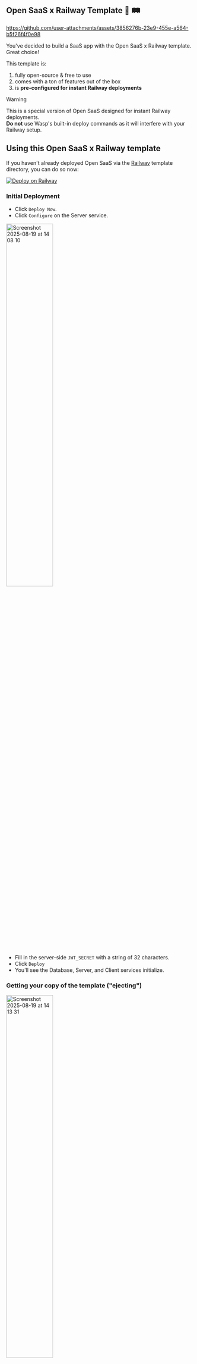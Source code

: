 ## Open SaaS x Railway Template 🐝 🛤

https://github.com/user-attachments/assets/3856276b-23e9-455e-a564-b5f26f4f0e98

You've decided to build a SaaS app with the Open SaaS x Railway template. Great choice! 

This template is:

1. fully open-source & free to use
2. comes with a ton of features out of the box
3. is **pre-configured for instant Railway deployments**

> [!WARNING]  
> This is a special version of Open SaaS designed for instant Railway deployments. <br/>
> **Do not** use Wasp's built-in deploy commands as it will interfere with your Railway setup.

## Using this Open SaaS x Railway template

If you haven't already deployed Open SaaS via the [Railway](https://railway.com/deploy) template directory, you can do so now:

[![Deploy on Railway](https://railway.com/button.svg)](https://railway.com/deploy/open-saas?referralCode=uA-ZC_)

### Initial Deployment

- Click `Deploy Now`.
- Click `Configure` on the Server service.

<img width="50%" alt="Screenshot 2025-08-19 at 14 08 10" src="https://github.com/user-attachments/assets/944c3211-26bf-4e0d-bc6e-6ba78e30b34d" />

- Fill in the server-side `JWT_SECRET` with a string of 32 characters.
- Click `Deploy`
- You'll see the Database, Server, and Client services initialize.

### Getting your copy of the template ("ejecting")

<img width="50%" alt="Screenshot 2025-08-19 at 14 13 31" src="https://github.com/user-attachments/assets/6b32c6e7-e72f-46f2-865a-6e54b4c3181d" />

- Click on either the `Client` or `Server` service to access their configuration.
- Click on the `Settings` tab. 

<img width="50%" alt="Screenshot 2025-08-19 at 14 16 17" src="https://github.com/user-attachments/assets/4970c08a-2277-40fa-ac10-fd1c666399ed" />

- Under the `Upstream Repo` heading, click the `Eject` button. 

<img width="50%" alt="Screenshot 2025-08-19 at 14 26 50" src="https://github.com/user-attachments/assets/c6b2c467-ff10-466d-aba1-e0a5df004eb4" />

- Select your GitHub account and click `Eject Service` to create a new repo in your account.
- Go to your GitHub repositories, e.g.: `https://github.com/<your-user-name>/open-saas-railway` 
- Clone this repo to your local machine, e.g.: `git clone https://github.com/<your-user-name>/open-saas-railway.git`

Now you can start building your SaaS app locally. When you push a new commit to `main`, Railway will automatically deploy your changes! 🚀

### Local Development

1️⃣ Install the Wasp CLI:
```bash
curl -sSL https://get.wasp.sh/installer.sh | sh
```
Read the [Installation Instructions](https://docs.opensaas.sh/start/getting-started/#install-wasp) for more details (prerequisites, installing on Windows).

2️⃣ Start the app by reading the [Getting Started Docs](https://docs.opensaas.sh/start/getting-started/#start-your-db).

3️⃣ Although the app will run, you'll need to set up the integrations to get all its functionality. The [Open SaaS Docs](https://docs.opensaas.sh) contain detailed guides on setting up:
- Auth,
- Payments,
- Analytics,
- Email Sending,
- AI-assisted coding,
- and more. 

> [!WARNING]  
> Remember that this version of Open SaaS is pre-configured for instant Railway deployments. 
> Because of this, the deployment features via the Wasp CLI **should not** be used.
> Just simply push to `main` on your instance's GitHub repo and Railway will automatically deploy your changes! 

## What's inside?

### Project Structure

This template consists of three main dirs:
1. `app` - Your web app, built with [Wasp](https://wasp.sh).
2. `e2e-tests` - [Playwright](https://playwright.dev/) tests for your Wasp web app.
3. `blog` - Your blog / docs, built with [Astro](https://docs.astro.build) based on [Starlight](https://starlight.astro.build/) template.

For more details, check READMEs of each respective directory!

### The Tech Stack

The template itself is built on top of some very powerful tools and frameworks, including:

- 🐝 [Wasp](https://wasp.sh) - a full-stack React, NodeJS, Prisma framework with superpowers
- 🚀 [Astro](https://starlight.astro.build/) - Astro's lightweight "Starlight" template for documentation and blog
- 💸 [Stripe](https://stripe.com) or [Lemon Squeezy](https://lemonsqueezy.com/) (with Polar.sh and Paddle coming soon!) - for products and payments
- 💅 [ShadCN UI](https://tailwindcss.com) - for components & styling (plus admin dashboard!)
- 🤖 [AI-Ready](https://docs.opensaas.sh/) - full set of Cursor rules & llms-full.txt for ai-assisted coding
- 📈 [Plausible](https://plausible.io) or [Google](https://analytics.google.com/) Analytics
- 🤖 [OpenAI](https://openai.com) - OpenAI API w/ function calling example
- 📦 [AWS S3](https://aws.amazon.com/s3/) - for file uploads
- 📧 [SendGrid](https://sendgrid.com), [MailGun](https://mailgun.com), or SMTP - for email sending
- 🧪 [Playwright](https://playwright.dev) - end-to-end tests with Playwright

Because we're using Wasp as the full-stack framework, we can leverage a lot of its features to build our SaaS in record time, including:

- 🔐 [Full-stack Authentication](https://wasp.sh/docs/auth/overview) - Email verified + social Auth in a few lines of code.
- ⛑ [End-to-end Type Safety](https://wasp.sh/docs/data-model/operations/overview) - Type your backend functions and get inferred types on the front-end automatically, without the need to install or configure any third-party libraries. Oh, and type-safe Links, too!
- 🤖 [Jobs](https://wasp.sh/docs/advanced/jobs) - Run cron jobs in the background or set up queues simply by defining a function in the config file.
- 🚀 [One-command Deploy](https://wasp.sh/docs/advanced/deployment/overview) - Easily deploy your DB, Server, & Client with one commaned to [Railway](https://railway.app) or [Fly.io](https://fly.io) via the CLI. Or deploy manually to any other hosting serivce of your choice.

You also get access to Wasp's diverse, helpful community if you get stuck or need help.
- 🤝 [Wasp Discord](https://discord.gg/aCamt5wCpS)

## Getting Help & Providing Feedback

There are two ways to get help or provide feedback (and we try to always respond quickly!):
1. [Open an issue](https://github.com/wasp-lang/open-saas/issues)
2. [Wasp Discord](https://discord.gg/aCamt5wCpS) -- please direct questions to the #🙋questions forum channel
